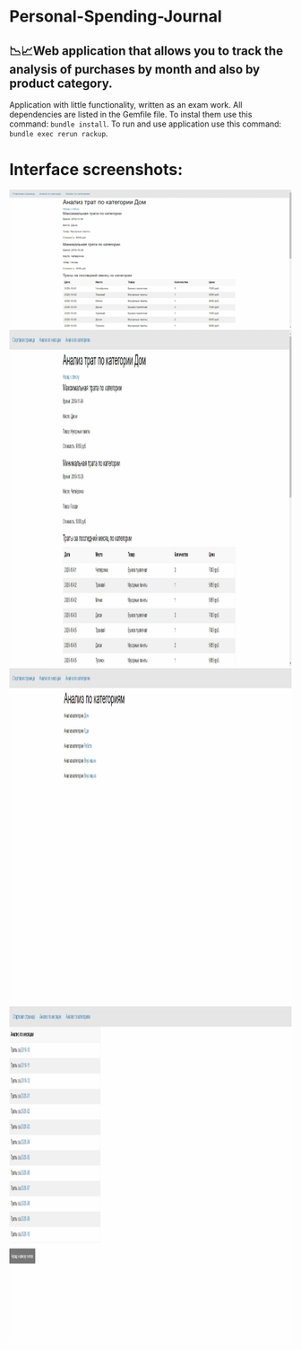 # Personal-Spending-Journal
📉📈Web application that allows you to track the analysis of purchases by month and also by product category.
--- 
Application with little functionality, written as an exam work.
All dependencies are listed in the Gemfile file. To instal them use this command: ```bundle install```.
To run and use application use this command: ```bundle exec rerun rackup```.

# Interface screenshots:
![](https://github.com/Andrew-Garanin/Personal-Spending-Journal/blob/master/screenshots/Screenshot_1.jpg)
<img src="https://github.com/Andrew-Garanin/Personal-Spending-Journal/blob/master/screenshots/Screenshot_1.jpg" width="1900" height="600"/>
<img src="https://github.com/Andrew-Garanin/Personal-Spending-Journal/blob/master/screenshots/Screenshot_2.jpg" width="1900" height="600"/>
<img src="https://github.com/Andrew-Garanin/Personal-Spending-Journal/blob/master/screenshots/Screenshot_3.jpg" width="1900" height="600"/>
